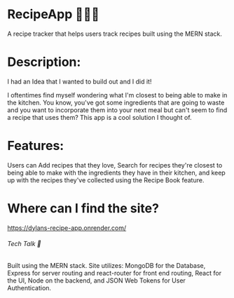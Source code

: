# RecipeApp 🥕👩‍🍳
A recipe tracker that helps users track recipes built using the MERN stack.


# Description:
I had an Idea that I wanted to build out and I did it! 

I oftentimes find myself wondering what I'm closest to being able to make in the kitchen. You know, you've got some ingredients that are going to waste and you want to incorporate them into your next meal but can't seem to find a recipe that uses them? This app is a cool solution I thought of.

# Features:
Users can Add recipes that they love, Search for recipes they're closest to being able to make with the ingredients they have in their kitchen, and keep up with the recipes they've collected using the Recipe Book feature.

# Where can I find the site? 

https://dylans-recipe-app.onrender.com/


###### Tech Talk 🤫

Built using the MERN stack. Site utilizes: MongoDB for the Database, Express for server routing and react-router for front end routing, React for the UI, Node on the backend, and JSON Web Tokens for User Authentication.
